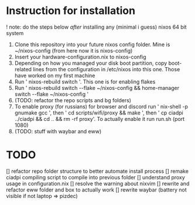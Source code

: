# Instruction for installation
! note: do the steps below *after* installing any (minimal i guess) nixos 64 bit system
1. Clone this repository into your future nixos config folder. Mine is ~/nixos-config (from here now it is nixos-config)
2. Insert your hardware-configuration.nix to nixos-config
3. Depending on how you managed your disk boot partition, copy boot-related lines from the configuration in /etc/nixos into this one. Those have worked on my first machine
4. Run ' nixos-rebuild switch '. This one is for enabling flakes
5. Run ' nixos-rebuild switch --flake ~/nixos-config && home-manager switch --flake ~/nixos-config ' 
6. (TODO: refactor the repo scripts and bg folders)
7. To enable proxy (for russians) for browser and discord run ' nix-shell -p gnumake gcc ', then ' cd scripts/wifi/proxy && make ', then ' cp ciadpi ../ciadpi && cd .. && rm -rf proxy'. To actually enable it run run.sh (port 1080)
8. (TODO: stuff with waybar and eww)


# TODO
[] refactor repo folder structure to better automate install process
[] remake ciadpi compiling script to compile into previous folder
[] understand proxy usage in configuration.nix
[] resolve the warning about nixvim 
[] rewrite and refactor eww folder and box to actually work
[] rewrite waybar (battery not visible if not laptop => pizdec)
